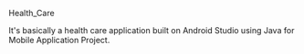 Health_Care

It's basically a health care application built on Android Studio using Java for Mobile Application Project.
